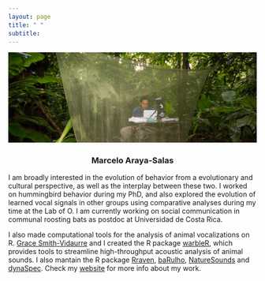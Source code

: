 ```yaml
---
layout: page
title: " " 
subtitle: 
---
```

![me](/img/me.png)

### <center> Marcelo Araya-Salas </center>

I am broadly interested in the evolution of behavior from a evolutionary and cultural perspective, as well as the interplay between these two. I worked on hummingbird behavior during my PhD, and also explored the evolution of learned vocal signals in other groups using comparative analyses during my time at the Lab of O. I am currently working on social communication in communal roosting bats as postdoc at Universidad de Costa Rica.

I also made computational tools for the analysis of animal vocalizations on R. [Grace Smith-Vidaurre](http://gsmithvi.github.io/) and I created the R package  [warbleR](https://cran.r-project.org/package=warbleR), which provides tools to streamline high-throughput acoustic analysis of animal sounds. I also mantain the R package [Rraven](https://cran.r-project.org/package=Rraven), [baRulho](https://cran.r-project.org/package=baRulho), [NatureSounds](https://cran.r-project.org/package=NatureSounds) and [dynaSpec](https://marce10.github.io/dynaSpec/). Check my [website](http://marceloarayasalas.weebly.com/) for more info about my work. 
